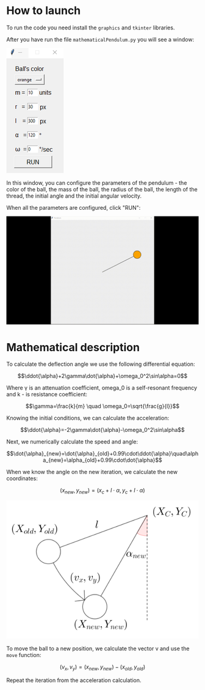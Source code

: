 # How to launch

To run the code you need install the `graphics` and `tkinter` libraries.

After you have run the file `mathematicalPendulum.py` you will see a window:

![Image alt](https://github.com/r0mbeg/mathematicalPendulum/blob/main/pendulumFormulasAndImages/interface.png)

In this window, you can configure the parameters of the pendulum - the color of the ball, the mass of the ball, the radius of the ball, the length of the thread, the initial angle and the initial angular velocity.

When all the parameters are configured, click "RUN":

![Image alt](https://github.com/r0mbeg/mathematicalPendulum/blob/main/pendulumFormulasAndImages/Pendulum%20(1).gif)

# Mathematical description

To calculate the deflection angle we use the following differential equation:

$$\ddot{\alpha}+2\gamma\dot{\alpha}+\omega_0^2\sin\alpha=0$$

Where γ is an attenuation coefficient, omega_0 is a self-resonant frequency and k - is resistance coefficient:

$$\gamma=\frac{k}{m} \quad \omega_0=\sqrt{\frac{g}{l}}$$

Knowing the initial conditions, we can calculate the acceleration:

$$\ddot{\alpha}=-2\gamma\dot{\alpha}-\omega_0^2\sin\alpha$$

Next, we numerically calculate the speed and angle:

$$\dot{\alpha}_{new}=\dot{\alpha}_{old}+0.99\cdot\ddot{\alpha}\quad\alpha_{new}=\alpha_{old}+0.99\cdot\dot{\alpha}$$

When we know the angle on the new iteration, we calculate the new coordinates:

$$(x_{new}, y_{new})=(x_c+l\cdot\alpha, y_c+l\cdot\alpha)$$

![Image alt](https://github.com/r0mbeg/mathematicalPendulum/blob/main/pendulumFormulasAndImages/nextIteration1.png)

To move the ball to a new position, we calculate the vector v and use the `move` function:

$$(v_x,v_y)=(x_{new},y_{new})-(x_{old},y_{old})$$

Repeat the iteration from the acceleration calculation.


